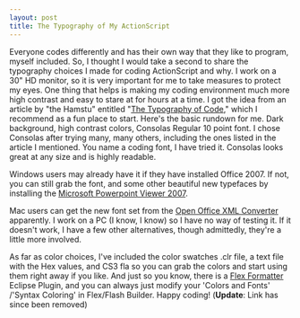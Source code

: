 ```yaml
---
layout: post
title: The Typography of My ActionScript
---
```


Everyone codes differently and has their own way that they like to program, myself included. So, I thought I would take a second to share the typography choices I made for coding ActionScript and why. I work on a 30" HD monitor, so it is very important for me to take measures to protect my eyes. One thing that helps is making my coding environment much more high contrast and easy to stare at for hours at a time. I got the idea from an article by "the Hamstu" entitled "<a title="The hamstu - The Typography of Code" href="http://blog.hamstu.com/2008/02/03/the-typography-of-code/">The Typography of Code</a>," which I recommend as a fun place to start. Here's the basic rundown for me. Dark background, high contrast colors, Consolas Regular 10 point font. I chose Consolas after trying many, many others, including the ones listed in the article I mentioned. You name a coding font, I have tried it. Consolas looks great at any size and is highly readable.

Windows users may already have it if they have installed Office 2007. If not, you can still grab the font, and some other beautiful new typefaces by installing the <a title="Microsoft - Download Powerpoint Viewer 2007" href="http://www.microsoft.com/downloads/details.aspx?familyid=048DC840-14E1-467D-8DCA-19D2A8FD7485&amp;displaylang=en">Microsoft Powerpoint Viewer 2007</a>.

Mac users can get the new font set from the <a title="Using Calibri and other Office 2007 fonts on the Mac" href="http://www.dbdes.com/tech_tips/using-calibri-and-other-office-2007-fonts-mac">Open Office XML Converter</a> apparently. I work on a PC (I know, I know) so I have no way of testing it. If it doesn't work, I have a few other alternatives, though admittedly, they're a little more involved.

As far as color choices, I've included the color swatches .clr file, a text file with the Hex values, and CS3 fla so you can grab the colors and start using them right away if you like.  And just so you know, there is a <a title="Sourceforge - Flex Formatter" href="http://sourceforge.net/projects/flexformatter/">Flex Formatter</a> Eclipse Plugin, and you can always just modify your 'Colors and Fonts' /'Syntax Coloring' in Flex/Flash Builder. Happy coding! (**Update**: Link has since been removed)
